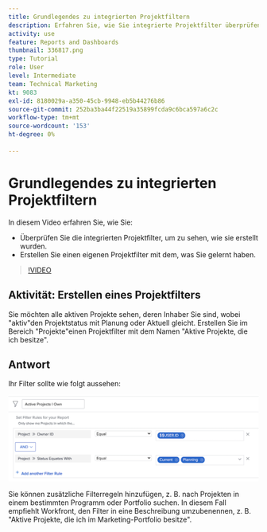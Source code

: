 ```yaml
---
title: Grundlegendes zu integrierten Projektfiltern
description: Erfahren Sie, wie Sie integrierte Projektfilter überprüfen können, um zu sehen, wie sie erstellt werden, und wie Sie in Workfront einen eigenen Projektfilter erstellen.
activity: use
feature: Reports and Dashboards
thumbnail: 336817.png
type: Tutorial
role: User
level: Intermediate
team: Technical Marketing
kt: 9083
exl-id: 8180029a-a350-45cb-9948-eb5b44276b86
source-git-commit: 252ba3ba44f22519a35899fcda9c6bca597a6c2c
workflow-type: tm+mt
source-wordcount: '153'
ht-degree: 0%

---
```


# Grundlegendes zu integrierten Projektfiltern

In diesem Video erfahren Sie, wie Sie:

* Überprüfen Sie die integrierten Projektfilter, um zu sehen, wie sie erstellt wurden.
* Erstellen Sie einen eigenen Projektfilter mit dem, was Sie gelernt haben.

>[!VIDEO](https://video.tv.adobe.com/v/336817/?quality=12)


## Aktivität: Erstellen eines Projektfilters

Sie möchten alle aktiven Projekte sehen, deren Inhaber Sie sind, wobei &quot;aktiv&quot;den Projektstatus mit Planung oder Aktuell gleicht. Erstellen Sie im Bereich &quot;Projekte&quot;einen Projektfilter mit dem Namen &quot;Aktive Projekte, die ich besitze&quot;.

## Antwort

Ihr Filter sollte wie folgt aussehen:

![Ein Bild des Bildschirms zum Erstellen eines Projektfilters](assets/opening-built-in-project-filters-1.png)

Sie können zusätzliche Filterregeln hinzufügen, z. B. nach Projekten in einem bestimmten Programm oder Portfolio suchen. In diesem Fall empfiehlt Workfront, den Filter in eine Beschreibung umzubenennen, z. B. &quot;Aktive Projekte, die ich im Marketing-Portfolio besitze&quot;.
